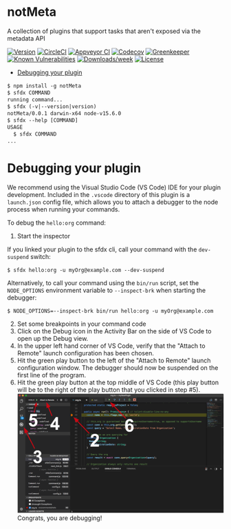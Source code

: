 notMeta
=======

A collection of plugins that support tasks that aren&#39;t exposed via the metadata API

[![Version](https://img.shields.io/npm/v/notMeta.svg)](https://npmjs.org/package/notMeta)
[![CircleCI](https://circleci.com/gh/sfdx-plugins/notMeta/tree/master.svg?style=shield)](https://circleci.com/gh/sfdx-plugins/notMeta/tree/master)
[![Appveyor CI](https://ci.appveyor.com/api/projects/status/github/sfdx-plugins/notMeta?branch=master&svg=true)](https://ci.appveyor.com/project/heroku/notMeta/branch/master)
[![Codecov](https://codecov.io/gh/sfdx-plugins/notMeta/branch/master/graph/badge.svg)](https://codecov.io/gh/sfdx-plugins/notMeta)
[![Greenkeeper](https://badges.greenkeeper.io/sfdx-plugins/notMeta.svg)](https://greenkeeper.io/)
[![Known Vulnerabilities](https://snyk.io/test/github/sfdx-plugins/notMeta/badge.svg)](https://snyk.io/test/github/sfdx-plugins/notMeta)
[![Downloads/week](https://img.shields.io/npm/dw/notMeta.svg)](https://npmjs.org/package/notMeta)
[![License](https://img.shields.io/npm/l/notMeta.svg)](https://github.com/sfdx-plugins/notMeta/blob/master/package.json)

<!-- toc -->
* [Debugging your plugin](#debugging-your-plugin)
<!-- tocstop -->
<!-- install -->
<!-- usage -->
```sh-session
$ npm install -g notMeta
$ sfdx COMMAND
running command...
$ sfdx (-v|--version|version)
notMeta/0.0.1 darwin-x64 node-v15.6.0
$ sfdx --help [COMMAND]
USAGE
  $ sfdx COMMAND
...
```
<!-- usagestop -->
<!-- commands -->

<!-- commandsstop -->
<!-- debugging-your-plugin -->
# Debugging your plugin
We recommend using the Visual Studio Code (VS Code) IDE for your plugin development. Included in the `.vscode` directory of this plugin is a `launch.json` config file, which allows you to attach a debugger to the node process when running your commands.

To debug the `hello:org` command: 
1. Start the inspector
  
If you linked your plugin to the sfdx cli, call your command with the `dev-suspend` switch: 
```sh-session
$ sfdx hello:org -u myOrg@example.com --dev-suspend
```
  
Alternatively, to call your command using the `bin/run` script, set the `NODE_OPTIONS` environment variable to `--inspect-brk` when starting the debugger:
```sh-session
$ NODE_OPTIONS=--inspect-brk bin/run hello:org -u myOrg@example.com
```

2. Set some breakpoints in your command code
3. Click on the Debug icon in the Activity Bar on the side of VS Code to open up the Debug view.
4. In the upper left hand corner of VS Code, verify that the "Attach to Remote" launch configuration has been chosen.
5. Hit the green play button to the left of the "Attach to Remote" launch configuration window. The debugger should now be suspended on the first line of the program. 
6. Hit the green play button at the top middle of VS Code (this play button will be to the right of the play button that you clicked in step #5).
<br><img src=".images/vscodeScreenshot.png" width="480" height="278"><br>
Congrats, you are debugging!
